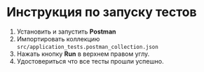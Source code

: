 # Инструкция по запуску тестов

1. Установить и запустить **Postman**
2. Импортировать коллекцию `src/application_tests.postman_collection.json`
3. Нажать кнопку **Run** в верхнем правом углу.
4. Удостовериться что все тесты прошли успешно.